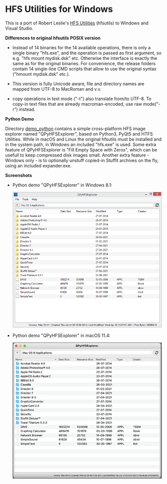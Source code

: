 # HFS Utilities for Windows

This is a port of Robert Leslie's [HFS Utilities](https://www.mars.org/home/rob/proj/hfs/) (hfsutils) to Windows and Visual Studio.

**Differences to original hfsutils POSIX version**

* Instead of 14 binaries for the 14 available operations, there is only a single binary "hfs.exe", and the operation is passed as first argument, so e.g. "hfs mount mydisk.dsk" etc. Otherwise the interface is exactly the same as for the original binaries. For convenience, the release folders contain 14 single-line CMD scripts that allow to use the original syntax ("hmount mydisk.dsk" etc.).

* This version is fully Unicode aware, file and directory names are mapped from UTF-8 to MacRoman and v.v.

* copy operations in text mode ("-t") also translate from/to UTF-8. To copy-in text files that are already macroman-encoded, use raw mode("-r") instead.

**Python Demo**

Directory [demo_python](demo_python/) contains a simple cross-platform HFS image explorer named "QPyHFSExplorer", based on Python3, PyQt5 and HTFS Utilities. While in macOS and Linux the original hfsutils must be installed and in the system path, in Windows an included "hfs.exe" is used. Some extra feature of QPyHFSExplorer is "Fill Empty Space with Zeros", which can be usefull to keep compressed disk images small. Another extra feature - Windows only - is to optionally unstuff copied-in Stuffit archives on the fly, using an included expander.exe.

**Screenshots**

* Python demo "QPyHFSExplorer" in Windows 8.1:

  ![](screenshots/win.png)

* Python demo "QPyHFSExplorer" in macOS 11.4:

  ![](screenshots/macos.png)
